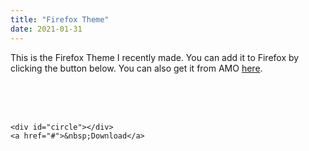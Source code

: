 ```yaml
---
title: "Firefox Theme"
date: 2021-01-31
---
```


This is the Firefox Theme I recently made. You can add it to Firefox by clicking the button below. You can also get it from AMO 
<a href="https://addons.mozilla.org/en-US/firefox/addon/awesome-bubbly-blue/">here</a>.


<link rel="stylesheet" href="https://cdnjs.cloudflare.com/ajax/libs/font-awesome/4.7.0/css/font-awesome.min.css">
<link rel="stylesheet" href="https://theawesomecoder05.github.io/archives/assets/CSS/download.css">
<br>
<br>
<br>

<div class="button" id="button-3">
  <i class="fa fa-download"></i>
  
    <div id="circle"></div>
    <a href="#">&nbsp;Download</a>
 </div>
  
